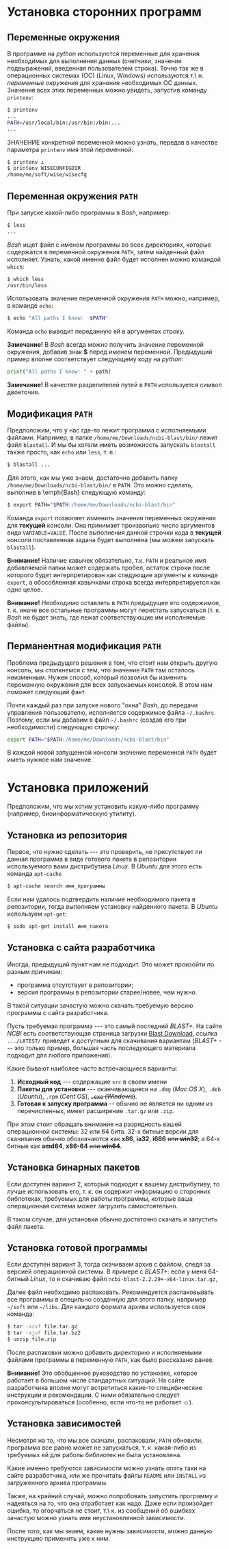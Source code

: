 
Установка сторонних программ
=================================

Переменные окружения
-------------------------

В программе на _python_ используются переменные для хранения необходимых для выполнения
данных (счетчики, значения подвыражений, введенная пользователем строка). Точно так же
в операционных системах (ОС) (Linux, Windows) используются т.\ н. _переменные окружения_
для хранения необходимых ОС данных. Значения всех этих переменных можно увидеть, запустив
команду `printenv`:

~~~bash
$ printenv
...
PATH=/usr/local/bin:/usr/bin:/bin:... 
...
~~~

ЗНАЧЕНИЕ конкретной переменной можно узнать, передав в качестве параметра `printenv` имя
этой переменной:

~~~bash
$ printenv ⚓
$ printenv WISECONFIGDIR
/home/me/soft/wise/wisecfg
~~~

Переменная окружения `PATH`
--------------------------------
При запуске какой-либо программы в _Bash_, например:

~~~bash
$ less
...
~~~

_Bash_ ищет файл с именем программы во всех директориях, которые содержатся в переменной окружения
`PATH`, затем найденный файл исполняет. Узнать, какой именно файл будет исполнен можно
 командой `which`:

~~~bash
$ which less
/usr/bin/less
~~~

Использовать значение переменной окружения `PATH` можно, например, в команде `echo`:

~~~bash
$ echo "All paths I know:  $PATH"
~~~

Команда `echo` выводит переданную ей в аргументах строку.

__Замечание!__ В _Bash_ всегда можно получить значение
переменной окружения, добавив знак __$__ перед именем переменной.
Предыдущий пример вполне соответствует следующему коду на _python_:

~~~python
print("All paths I know: " + path)
~~~

__Замечание!__ В качестве разделителей путей в `PATH` используется символ двоеточия.

Модификация `PATH`
---------------------
Предположим, что у нас где-то лежит программа с исполняемыми файлами.
Например, в папке `/home/me/Downloads/ncbi-blast/bin/` лежит файл `blastall`. И мы
бы хотели иметь возможность запускать `blastall` также просто, как `echo` или `less`, т. е.:

~~~bash
$ blastall ...
~~~

Для этого, как мы уже знаем, достаточно добавить папку `/home/me/Downloads/ncbi-blast/bin/` в `PATH`.
Это можно сделать, выполнив в \emph{Bash} следующую команду:

~~~bash
$ export PATH="$PATH:/home/me/Downloads/ncbi-blast/bin"
~~~

Команда `export` позволяет изменить значения переменных окружения для __текущей__ консоли.
Она принимает произвольно число аргументов вида `VARIABLE=VALUE`. После выполнения данной строчки кода
в __текущей__ консоли поставленная задача будет выполнена (мы можем запускать `blastall`).

__Внимание!__ Наличие кавычек обязательно, т.к. `PATH` и реальное имя
добавляемой папки может содержать пробел, остаток строки после которого
будет интерпретирован как следующие аргументы к команде `export`,
а обособленная кавычками строка всегда интерпретируется как одно целое.

__Внимание!__ Необходимо оставлять в `PATH` предыдущее его содержимое, т. к. иначе
все остальные программы могут перестать запускаться (т. к. _Bash_ не будет знать, где
лежат соответствующие им исполняемые файлы).

Перманентная модификация `PATH`
-------------------------------------
Проблема предыдущего решения в том, что стоит нам открыть другую консоль, мы столкнемся с тем, что
значение `PATH` там осталось неизменным. Нужен способ, который позволил бы изменить переменную
окружения для всех запускаемых консолей. В этом нам поможет следующий факт.

Почти каждый раз при запуске нового "окна" _Bash_, до передачи управления пользователю,
исполняется содержимое файла `~/.bashrc`. Поэтому, если мы добавим в файл `~/.bashrc`
(создав его при необходимости) следующую строчку:

~~~bash
export PATH="$PATH:/home/me/Downloads/ncbi-blast/bin"
~~~

В каждой новой запущенной консоли значение переменной `PATH` будет иметь нужное нам значение.

Установка приложений
========================
Предположим, что мы хотим установить какую-либо программу (например, биоинформатическую утилиту).

Установка из репозитория
---------------------------
Первое, что нужно сделать --- это проверить, не присутствует ли данная программа в виде готового
пакета в репозитории используемого вами дистрибутива _Linux_. В _Ubuntu_ для этого есть команда
`apt-cache`

~~~bash
$ apt-cache search имя_программы
~~~

Если нам удалось подтвердить наличие необходимого пакета в репозитории, тогда выполняем
установку найденного пакета. В _Ubuntu_ используем `apt-get`:

~~~bash
$ sudo apt-get install имя_пакета
~~~

Установка с сайта разработчика
----------------------------------
Иногда, предыдущий пункт нам не подходит. Это может произойти по разным причинам:

 * программа отсутствует в репозитории;
 * версия программы в репозитории старее/новее, чем нужно.

В такой ситуации зачастую можно скачать требуемую версию программы с сайта разработчика.

Пусть требуемая программа --- это самый последний _BLAST+_. На
сайте _NCBI_ есть соответствующая страница загрузки
[Blast Download][], ссылка `.../LATEST/` приведет к доступным для
скачивания вариантам (_BLAST+_ --- это только пример, большая часть
последующего материала подходит для любого приложения).

Какие бывают наиболее часто встречающиеся варианты:

 1. __Исходный код__ --- содержащие `src` в своем имени
 2. __Пакеты для установки__ --- оканчивающиеся на `.dmg`
  (_Mac OS X_), `.deb` (_Ubuntu_), `.rpm` (_Cent OS_), ~~`.exe` (_Windows_)~~.
 3. __Готовая к запуску программа__ -- обычно не является ни одним из
  перечисленных, имеет расширение `.tar.gz` или `.zip`.

При этом стоит обращать внимание на разрядность вашей операционной
системы: 32 или 64 бита. 32-х битные версии для скачивания обычно
обозначаются как __x86__, __ia32__, __i686__ ~~или
__win32__~~; а 64-х битные как __amd64__, __x86-64__
~~или __win64__~~.

Установка бинарных пакетов
-------------------------------

Если доступен вариант 2, который подходит к вашему дистрибутиву, то
лучше использовать его, т. к. он содержит информацию о сторонних
библотеках, требуемых для работы программы, которые ваша операционная
система может загрузить самостоятельно.

В таком случае, для установки обычно достаточно скачать и запустить файл пакета.

Установка готовой программы
--------------------------------

Если доступен вариант 3, тогда скачиваем архив с файлом, следя за
версией операционной системы. В примере с _BLAST+_: если у меня
64-битный _Linux_, то я скачиваю файл `ncbi-blast-2.2.29+-x64-linux.tar.gz`,

Далее файл необходимо распаковать. Рекомендуется распаковывать все программы в специльно созданную для
этого папку, например `~/soft` или `~/libs`. Для каждого формата архива используется своя команда:

~~~bash
$ tar -xzvf file.tar.gz
$ tar -xjvf file.tar.bz2
$ unzip file.zip
~~~

После распаковки можно добавить директорию и исполняемыми файлами программы в переменную `PATH`,
как было рассказано ранее.

__Внимание!__ Это обобщенное руководство по установке, которое работает в большом числе стандартных
ситуаций. На сайте разработчика вполне могут встретиться какие-то специфические инструкции и
рекомендации. С ними обязательно следует проконсультироваться (особенно, если что-то не работает ☺).


Установка зависимостей
-------------------------
Несмотря на то, что мы все скачали, распаковали, `PATH` обновили, программа все равно 
может не запускаться, т. к. какая-либо из требуемых ей для работы библиотек не была установлена.

Какие именно требуются зависимости можно узнать опять таки на сайте разработчика, или же
прочитать файлы `README` или `INSTALL` из загруженного архива программы.

Также, на крайний случай, можно попробовать запустить программу и надеяться на то, что она
отработает как надо. Даже если произойдет ошибка, то огорчаться не стоит, т.\ к. из сообщений об ошибках зачастую можно узнать имя неустановленной зависимости.

После того, как мы знаем, какие нужны зависимости, можно данную инструкцию применить уже к ним.

[Blast Download]: http://blast.ncbi.nlm.nih.gov/Blast.cgi?CMD=Web&PAGE_TYPE=BlastDocs&DOC_TYPE=Download
